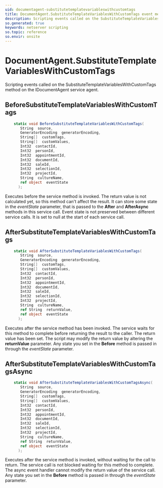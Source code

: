 ```yaml
---
uid: documentagent-substitutetemplatevariableswithcustomtags
title: DocumentAgent.SubstituteTemplateVariablesWithCustomTags event method
description: Scripting events called on the SubstituteTemplateVariablesWithCustomTags method on the DocumentAgent service agent.
so.generated: true
keywords: netserver scripting
so.topic: reference
so.envir: onsite
---
```

# DocumentAgent.SubstituteTemplateVariablesWithCustomTags

Scripting events called on the <see cref='M:IDocumentAgent.SubstituteTemplateVariablesWithCustomTags'>SubstituteTemplateVariablesWithCustomTags</see> method on the <see cref='IDocumentAgent'>IDocumentAgent</see>  service agent.

## BeforeSubstituteTemplateVariablesWithCustomTags
```cs
    static void BeforeSubstituteTemplateVariablesWithCustomTags(
       String  source,
       GeneratorEncoding  generatorEncoding,
       String[]  customTags,
       String[]  customValues,
       Int32  contactId,
       Int32  personId,
       Int32  appointmentId,
       Int32  documentId,
       Int32  saleId,
       Int32  selectionId,
       Int32  projectId,
       String  cultureName,
       ref object  eventState
      );
```
Executes before the service method is invoked.
The return value is not calculated yet, so this method can't affect the result.
It can store some state in the *eventState* parameter, that is passed to the **After** and **AfterAsync** methods in this service call.
Event state is not preserved between different service calls. It is set to null at the start of each service call.
## AfterSubstituteTemplateVariablesWithCustomTags
```cs
    static void AfterSubstituteTemplateVariablesWithCustomTags(
       String  source,
       GeneratorEncoding  generatorEncoding,
       String[]  customTags,
       String[]  customValues,
       Int32  contactId,
       Int32  personId,
       Int32  appointmentId,
       Int32  documentId,
       Int32  saleId,
       Int32  selectionId,
       Int32  projectId,
       String  cultureName,
       ref String  returnValue,
       ref object  eventState
      );
```
Executes after the service method has been invoked. The service waits for this method to complete before returning the result to the caller.
The return value has been set. The script may modify the return value by altering the **returnValue** parameter.
Any state you set in the **Before** method is passed in through the *eventState* parameter.
## AfterSubstituteTemplateVariablesWithCustomTagsAsync
```cs
    static void AfterSubstituteTemplateVariablesWithCustomTagsAsync(
       String  source,
       GeneratorEncoding  generatorEncoding,
       String[]  customTags,
       String[]  customValues,
       Int32  contactId,
       Int32  personId,
       Int32  appointmentId,
       Int32  documentId,
       Int32  saleId,
       Int32  selectionId,
       Int32  projectId,
       String  cultureName,
       ref String  returnValue,
       ref object  eventState
      );
```
Executes after the service method is invoked, without waiting for the call to return.
The service call is not blocked waiting for this method to complete.
The async event handler cannot modify the return value of the service call.
Any state you set in the **Before** method is passed in through the *eventState* parameter.

